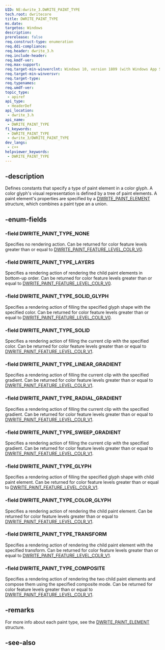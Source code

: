 ```yaml
---
UID: NE:dwrite_3.DWRITE_PAINT_TYPE
tech.root: dwritecore
title: DWRITE_PAINT_TYPE
ms.date: 
targetos: Windows
description: 
prerelease: false
req.construct-type: enumeration
req.ddi-compliance: 
req.header: dwrite_3.h
req.include-header: 
req.kmdf-ver: 
req.max-support: 
req.target-min-winverclnt: Windows 10, version 1809 (with Windows App SDK 1.2 or later)
req.target-min-winversvr: 
req.target-type: 
req.typenames: 
req.umdf-ver: 
topic_type:
 - apiref
api_type:
 - HeaderDef
api_location:
 - dwrite_3.h
api_name:
 - DWRITE_PAINT_TYPE
f1_keywords:
 - DWRITE_PAINT_TYPE
 - dwrite_3/DWRITE_PAINT_TYPE
dev_langs:
 - c++
helpviewer_keywords:
 - DWRITE_PAINT_TYPE
---
```


## -description

Defines constants that specify a type of paint element in a color glyph. A color glyph's visual representation is defined by a tree of paint elements. A paint element's properties are specified by a [DWRITE_PAINT_ELEMENT](./ns-dwrite_3-dwrite_paint_element.md) structure, which combines a paint type an a union.

## -enum-fields

### -field DWRITE_PAINT_TYPE_NONE

Specifies no rendering action. Can be returned for color feature levels greater than or equal to [DWRITE_PAINT_FEATURE_LEVEL_COLR_V0](ne-dwrite_3-dwrite_paint_feature_level.md).

### -field DWRITE_PAINT_TYPE_LAYERS

Specifies a rendering action of rendering the child paint elements in bottom-up order. Can be returned for color feature levels greater than or equal to [DWRITE_PAINT_FEATURE_LEVEL_COLR_V0](ne-dwrite_3-dwrite_paint_feature_level.md).

### -field DWRITE_PAINT_TYPE_SOLID_GLYPH

Specifies a rendering action of filling the specified glyph shape with the specified color. Can be returned for color feature levels greater than or equal to [DWRITE_PAINT_FEATURE_LEVEL_COLR_V0](ne-dwrite_3-dwrite_paint_feature_level.md).

### -field DWRITE_PAINT_TYPE_SOLID

Specifies a rendering action of filling the current clip with the specified color. Can be returned for color feature levels greater than or equal to [DWRITE_PAINT_FEATURE_LEVEL_COLR_V1](ne-dwrite_3-dwrite_paint_feature_level.md).

### -field DWRITE_PAINT_TYPE_LINEAR_GRADIENT

Specifies a rendering action of filling the current clip with the specified gradient. Can be returned for color feature levels greater than or equal to [DWRITE_PAINT_FEATURE_LEVEL_COLR_V1](ne-dwrite_3-dwrite_paint_feature_level.md).

### -field DWRITE_PAINT_TYPE_RADIAL_GRADIENT

Specifies a rendering action of filling the current clip with the specified gradient. Can be returned for color feature levels greater than or equal to [DWRITE_PAINT_FEATURE_LEVEL_COLR_V1](ne-dwrite_3-dwrite_paint_feature_level.md).

### -field DWRITE_PAINT_TYPE_SWEEP_GRADIENT

Specifies a rendering action of filling the current clip with the specified gradient. Can be returned for color feature levels greater than or equal to [DWRITE_PAINT_FEATURE_LEVEL_COLR_V1](ne-dwrite_3-dwrite_paint_feature_level.md).

### -field DWRITE_PAINT_TYPE_GLYPH

Specifies a rendering action of filling the specified glyph shape with child paint element. Can be returned for color feature levels greater than or equal to [DWRITE_PAINT_FEATURE_LEVEL_COLR_V1](ne-dwrite_3-dwrite_paint_feature_level.md).

### -field DWRITE_PAINT_TYPE_COLOR_GLYPH

Specifies a rendering action of rendering the child paint element. Can be returned for color feature levels greater than or equal to [DWRITE_PAINT_FEATURE_LEVEL_COLR_V1](ne-dwrite_3-dwrite_paint_feature_level.md).

### -field DWRITE_PAINT_TYPE_TRANSFORM

Specifies a rendering action of rendering the child paint element with the specified transform. Can be returned for color feature levels greater than or equal to [DWRITE_PAINT_FEATURE_LEVEL_COLR_V1](ne-dwrite_3-dwrite_paint_feature_level.md).

### -field DWRITE_PAINT_TYPE_COMPOSITE

Specifies a rendering action of rendering the two child paint elements and compose them using the specified composite mode. Can be returned for color feature levels greater than or equal to [DWRITE_PAINT_FEATURE_LEVEL_COLR_V1](ne-dwrite_3-dwrite_paint_feature_level.md).

## -remarks

For more info about each paint type, see the [DWRITE_PAINT_ELEMENT](./ns-dwrite_3-dwrite_paint_element.md) structure.

## -see-also
